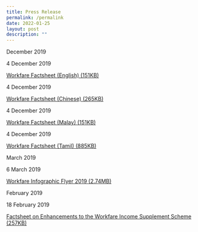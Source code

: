 ```yaml
---
title: Press Release
permalink: /permalink
date: 2022-01-25
layout: post
description: ""
---
```

December 2019

4 December 2019

[Workfare Factsheet (English) (151KB)](http://www.workfare.gov.sg/Press%20Releases/Documents/Workfare%20Factsheet%20(English).pdf)

4 December 2019

[Workfare Factsheet (Chinese) (265KB)](http://www.workfare.gov.sg/Press%20Releases/Documents/Workfare%20Factsheet%20(Chinese).pdf)

4 December 2019

[Workfare Factsheet (Malay) (151KB)](http://www.workfare.gov.sg/Press%20Releases/Documents/Workfare%20Factsheet%20(Malay).pdf)

4 December 2019 

[Workfare Factsheet (Tamil) (885KB)](http://www.workfare.gov.sg/Press%20Releases/Documents/Workfare%20Factsheet%20(Tamil).pdf)

March 2019

6 March 2019

[Workfare Infographic Flyer 2019 (2.74MB)](http://www.workfare.gov.sg/Press%20Releases/Documents/Workfare%20Infographic%20Flyer%202019.pdf)

February 2019

18 February 2019

[Factsheet on Enhancements to the Workfare Income Supplement Scheme (257KB)](https://www.workfare.gov.sg/Press%20Releases/Pages/PressRelease_Feb2019.pdf)